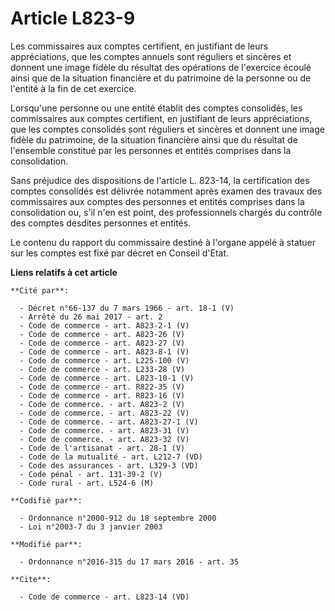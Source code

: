 # Article L823-9

Les commissaires aux comptes certifient, en justifiant de leurs appréciations, que les comptes annuels sont réguliers et
sincères et donnent une image fidèle du résultat des opérations de l'exercice écoulé ainsi que de la situation financière et
du patrimoine de la personne ou de l'entité à la fin de cet exercice. 

Lorsqu'une personne ou une entité établit des comptes consolidés, les commissaires aux comptes certifient, en justifiant de
leurs appréciations, que les comptes consolidés sont réguliers et sincères et donnent une image fidèle du patrimoine, de la
situation financière ainsi que du résultat de l'ensemble constitué par les personnes et entités comprises dans la
consolidation. 

Sans préjudice des dispositions de l'article L. 823-14, la certification des comptes consolidés est délivrée notamment après
examen des travaux des commissaires aux comptes des personnes et entités comprises dans la consolidation ou, s'il n'en est
point, des professionnels chargés du contrôle des comptes desdites personnes et entités.

Le contenu du rapport du commissaire destiné à l'organe appelé à statuer sur les comptes est fixé par décret en Conseil
d'Etat.

**Liens relatifs à cet article**

	**Cité par**:

	  - Décret n°66-137 du 7 mars 1966 - art. 18-1 (V)
	  - Arrêté du 26 mai 2017 - art. 2
	  - Code de commerce - art. A823-2-1 (V)
	  - Code de commerce - art. A823-26 (V)
	  - Code de commerce - art. A823-27 (V)
	  - Code de commerce - art. A823-8-1 (V)
	  - Code de commerce - art. L225-100 (V)
	  - Code de commerce - art. L233-28 (V)
	  - Code de commerce - art. L823-10-1 (V)
	  - Code de commerce - art. R822-35 (V)
	  - Code de commerce - art. R823-16 (V)
	  - Code de commerce. - art. A823-2 (V)
	  - Code de commerce. - art. A823-22 (V)
	  - Code de commerce. - art. A823-27-1 (V)
	  - Code de commerce. - art. A823-31 (V)
	  - Code de commerce. - art. A823-32 (V)
	  - Code de l'artisanat - art. 28-1 (V)
	  - Code de la mutualité - art. L212-7 (VD)
	  - Code des assurances - art. L329-3 (VD)
	  - Code pénal - art. 131-39-2 (V)
	  - Code rural - art. L524-6 (M)

	**Codifié par**:

	  - Ordonnance n°2000-912 du 18 septembre 2000
	  - Loi n°2003-7 du 3 janvier 2003

	**Modifié par**:

	  - Ordonnance n°2016-315 du 17 mars 2016 - art. 35

	**Cite**:

	  - Code de commerce - art. L823-14 (VD)
